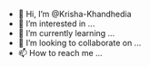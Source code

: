 - 👋 Hi, I’m @Krisha-Khandhedia
- 👀 I’m interested in ...
- 🌱 I’m currently learning ...
- 💞️ I’m looking to collaborate on ...
- 📫 How to reach me ...

<!---
Krisha-Khandhedia/Krisha-Khandhedia is a ✨ special ✨ repository because its `README.md` (this file) appears on your GitHub profile.
You can click the Preview link to take a look at your changes.
--->
